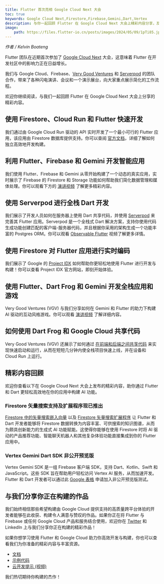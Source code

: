 ```yaml
---
title: Flutter 首次亮相 Google Cloud Next 大会
toc: true
keywords: Google Cloud Next,Firestore,Firebase,Gemini,Dart,Vertex
description: 与你一起回顾 Flutter 在 Google Cloud Next 大会上精彩内容分享，及时掌握 Flutter 最新动态。
image:
    path: https://files.flutter-io.cn/posts/images/2024/05/09/1pTi85.jpg
---
```


*作者 / Kelvin Boateng*

Flutter 团队在近期首次参加了 [Google Cloud Next](https://cloud.withgoogle.com/next) 大会，这意味着 Flutter 在开发社区中的影响力正在日益增长。

我们与 Google Cloud、Firebase、[Very Good Ventures](https://verygood.ventures/) 和 [Serverpod](https://serverpod.dev/) 的团队合作，带来了各种闪电演讲、会议和一个演示展台，向大家重点展示简化的工作流程。

欢迎你继续阅读，与我们一起回顾 Flutter 在 Google Cloud Next 大会上分享的精彩内容。

## **使用 Firestore、Cloud Run 和 Flutter 快速开发**

我们通过由 Google Cloud Run 驱动的 API 实时开发了一个最小可行的 Flutter 应用，该应用由 Firestore 数据库提供支持。你可以查阅 [官方文档](https://assets.swoogo.com/uploads/3784202-66185e868d8c1.pdf)，详细了解如何独立高效地开发构建。

## **利用 Flutter、Firebase 和 Gemini 开发智能应用**

我们使用 Flutter、Firebase 和 Gemini 从零开始构建了一个动态的真实应用，实时展示了 Firebase 的 Firestore 和 Storage 功能如何帮助我们简化数据管理和媒体处理。你可以观看下方的 [演讲视频](https://www.bilibili.com/video/BV1ub421b7xm/) 了解更多精彩内容。

## **使用 Serverpod 进行全栈 Dart 开发**

我们展示了开发人员如何在服务器上使用 Dart 共享代码，并使用 [Serverpod](https://serverpod.dev) 来完善其 Flutter 应用。Serverpod 是一个全栈式 Dart 解决方案，支持你使用代码生成功能创建匹配的客户端-服务器代码，并且根据你采用的架构生成一个功能丰富的 Postgres ORM。你可以观看 [Observable Flutter](https://www.bilibili.com/video/BV19r42177V3/) 视频了解更多详情。

## **使用 Firestore 对 Flutter 应用进行实时编码**

我们展示了 Google 的 [Project IDX](https://idx.dev/) 如何帮助你更轻松地使用 Flutter 进行开发与构建！你可以查看 Project IDX 官方网站，即刻开始体验。

## **使用 Flutter、Dart Frog 和 Gemini 开发全栈应用和游戏**

Very Good Ventures (VGV) 与我们分享如何在 Gemini 和 Flutter 的助力下构建 AI 驱动的互动风格游戏。你可以观看 [演讲视频](https://www.bilibili.com/video/BV1Ez421m7NE/) 了解详细内容。

## **如何使用 Dart Frog 和 Google Cloud 共享代码**

Very Good Ventures (VGV) 还展示了如何通过 [在前端和后端之间共享代码](https://dartfrog.vgv.dev/) 来实现快速启动和运行，从而在短短几分钟内使全栈项目快速上线，并在设备和 Cloud Run 上运行。

## **精彩内容回顾**

欢迎你查看以下在 Google Cloud Next 大会上发布的精彩内容，助你通过 Flutter 和 Dart 更轻松高效地在你的应用中构建 AI 功能。

### **Firestore 矢量搜索支持及扩展程序现已推出**

[Firestore 中的矢量搜索嵌入向量](https://cloud.google.com/blog/products/databases/get-started-with-firestore-vector-similarity-search) 以及 [Firestore 矢量搜索扩展程序](https://extensions.dev/extensions/googlecloud/firestore-vector-search) 让 Flutter 和 Dart 开发者能够将 Firestore 数据转换为内容丰富、可供搜索的知识图谱，从而为颇具创新能力的生成式 AI 功能赋能。这使得你能够在使用 Firestore 时将 AI 驱动的产品推荐功能、智能聊天机器人和其他复杂体验功能直接集成到你的 Flutter 应用中。

### **Vertex Gemini Dart SDK 非公开预览版**

Vertex Gemini SDK 是一组 Firebase 客户端 SDK，支持 Dart、Kotlin、Swift 和 JavaScript。这些 SDK 旨在帮助用户轻松访问 Vertex AI 服务，从而加速开发。Flutter 和 Dart 开发者可以通过此 [Google 表格](https://docs.google.com/forms/d/e/1FAIpQLScIuowa37cp-yCCLOy9QAFYLVzBPXiU5x-mgENvVmn9OYLtYw/viewform) 申请加入非公开预览版测试。

## **与我们分享你正在构建的作品**

我们始终相信那些希望构建由 Google Cloud 提供支持的高质量跨平台体验的开发者能够在此收获、构建令人满意与赞叹的作品。如果你正在将 Flutter 与 Firebase 或任何 Google Cloud 产品和服务结合使用，欢迎你在 [Twitter](https://twitter.com/FlutterDev) 和 LinkedIn 上与我们分享你正在构建的精彩作品！

如果你想学习使用 Flutter 和 Google Cloud 助力你高效开发与构建，你也可以查看我们为你准备的精彩内容与丰富资源。

* [文档](https://dart.dev/server/google-cloud)
* [示例代码](https://github.com/flutter/samples/tree/main/code_sharing)
* [云开发提示 (视频)]({{site.bili.video}}/BV1gC41177MA/)

我们热切期待你构建的杰作！
